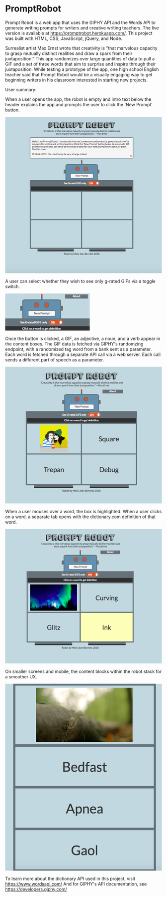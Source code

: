 # PromptRobot
Prompt Robot is a web app that uses the GIPHY API and the Words API to generate writing prompts for writers and creative writing teachers. The live version is available at https://promptrobot.herokuapp.com/. This project was built with HTML, CSS, JavaScript, jQuery, and Node.

Surrealist artist Max Ernst wrote that creativity is "that marvelous capacity to grasp mutually distinct realities and draw a spark from their juxtaposition." This app randomizes over large quantities of data to pull a GIF and a set of three words that aim to surprise and inspire through their juxtaposition. While testing a prototype of the app, one high school English teacher said that Prompt Robot would be a visually engaging way to get beginning writers in his classroom interested in starting new projects.

User summary: 

When a user opens the app, the robot is empty and intro text below the header explains the app and prompts the user to click the 'New Prompt' button.

![ScreenShot](https://github.com/MollyJeanB/PromptRobot/blob/master/screenshots/img1_startview.png)

A user can select whether they wish to see only g-rated GIFs via a toggle switch.

![ScreenShot](https://github.com/MollyJeanB/PromptRobot/blob/master/screenshots/img4_controls.png)

Once the button is clicked, a GIF, an adjective, a noun, and a verb appear in the content boxes. The GIF data is fetched via GIPHY's randomzing endpoint, with a randomized tag word from a bank sent as a parameter. Each word is fetched through a separate API call via a web server. Each call sends a different part of speech as a parameter.

![ScreenShot](https://github.com/MollyJeanB/PromptRobot/blob/master/screenshots/img2_withPrompt.png)

When a user mouses over a word, the box is highlighted. When a user clicks on a word, a separate tab opens with the dictionary.com definition of that word. 

![ScreenShot](https://github.com/MollyJeanB/PromptRobot/blob/master/screenshots/img3_wordHighlighted.png)

On smaller screens and mobile, the content blocks within the robot stack for a smoother UX.

![ScreenShot](https://github.com/MollyJeanB/PromptRobot/blob/master/screenshots/img5_responsiveView.png)

To learn more about the dictionary API used in this project, visit https://www.wordsapi.com/
And for GIPHY's API documentation, see https://developers.giphy.com/




